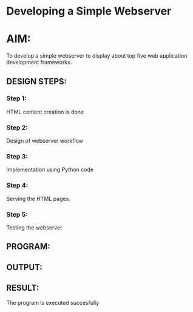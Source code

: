 # Developing a Simple Webserver

# AIM:

To develop a simple webserver to display about top five web application development frameworks.

## DESIGN STEPS:

### Step 1:

HTML content creation is done

### Step 2:

Design of webserver workflow

### Step 3:

Implementation using Python code

### Step 4:

Serving the HTML pages.

### Step 5:

Testing the webserver

## PROGRAM:

## OUTPUT:

## RESULT:
The program is executed succesfully
